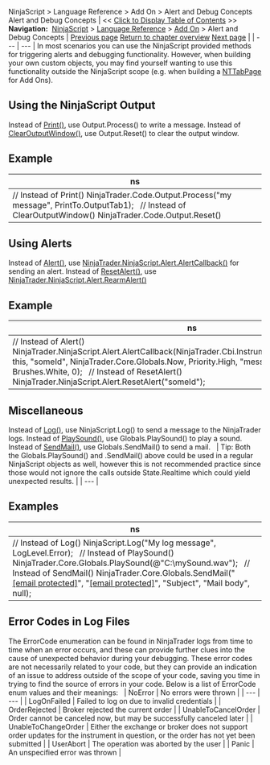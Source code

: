 ﻿
NinjaScript > Language Reference > Add On > Alert and Debug Concepts
Alert and Debug Concepts
| << [Click to Display Table of Contents](alert_and_debug_concepts.md) >> **Navigation:**     [NinjaScript](ninjascript.md) > [Language Reference](language_reference_wip.md) > [Add On](add_on.md) > Alert and Debug Concepts | [Previous page](nttabpage_save.md) [Return to chapter overview](add_on.md) [Next page](alertcallback.md) |
| --- | --- |
In most scenarios you can use the NinjaScript provided methods for triggering alerts and debugging functionality. However, when building your own custom objects, you may find yourself wanting to use this functionality outside the NinjaScript scope (e.g. when building a [NTTabPage](nttabpage_class.md) for Add Ons).
 
## Using the NinjaScript Output
Instead of [Print()](print.md), use Output.Process() to write a message.
Instead of [ClearOutputWindow()](clearoutputwindow.md), use Output.Reset() to clear the output window.
 
## Example
| ns |
| --- |
| // Instead of Print() NinjaTrader.Code.Output.Process("my message", PrintTo.OutputTab1);   // Instead of ClearOutputWindow() NinjaTrader.Code.Output.Reset() |

## Using Alerts
Instead of [Alert()](alert.md), use [NinjaTrader.NinjaScript.Alert.AlertCallback()](alertcallback.md) for sending an alert.
Instead of [ResetAlert()](rearmalert.md), use [NinjaTrader.NinjaScript.Alert.RearmAlert()](alert.md)
 
## Example
| ns |
| --- |
| // Instead of Alert() NinjaTrader.NinjaScript.Alert.AlertCallback(NinjaTrader.Cbi.Instrument.GetInstrument("MSFT"), this, "someId", NinjaTrader.Core.Globals.Now, Priority.High, "message", null, Brushes.Blue, Brushes.White, 0);   // Instead of ResetAlert() NinjaTrader.NinjaScript.Alert.ResetAlert("someId"); |

## Miscellaneous
Instead of [Log()](log.md), use NinjaScript.Log() to send a message to the NinjaTrader logs.
Instead of [PlaySound()](playsound.md), use Globals.PlaySound() to play a sound.
Instead of [SendMail()](sendmail.md), use Globals.SendMail() to send a mail.
 
| Tip: Both the Globals.PlaySound() and .SendMail() above could be used in a regular NinjaScript objects as well, however this is not recommended practice since those would not ignore the calls outside State.Realtime which could yield unexpected results. |
| --- |

## Examples
| ns |
| --- |
| // Instead of Log() NinjaScript.Log("My log message", LogLevel.Error);   // Instead of PlaySound() NinjaTrader.Core.Globals.PlaySound(@"C:\\mySound.wav");   // Instead of SendMail() NinjaTrader.Core.Globals.SendMail("[[email protected]](/cdn-cgi/l/email-protection)", "[[email protected]](/cdn-cgi/l/email-protection)", "Subject", "Mail body", null); |

## Error Codes in Log Files
The ErrorCode enumeration can be found in NinjaTrader logs from time to time when an error occurs, and these can provide further clues into the cause of unexpected behavior during your debugging. These error codes are not necessarily related to your code, but they can provide an indication of an issue to address outside of the scope of your code, saving you time in trying to find the source of errors in your code. Below is a list of ErrorCode enum values and their meanings:
 
| NoError | No errors were thrown |
| --- | --- |
| LogOnFailed | Failed to log on due to invalid credentials |
| OrderRejected | Broker rejected the current order |
| UnableToCancelOrder | Order cannot be canceled now, but may be successfully canceled later |
| UnableToChangeOrder | Either the exchange or broker does not support order updates for the instrument in question, or the order has not yet been submitted |
| UserAbort | The operation was aborted by the user |
| Panic | An unspecified error was thrown |
